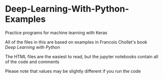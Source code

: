 # Deep-Learning-With-Python-Examples
Practice programs for machine learning with Keras

All of the files in this are based on examples in Francois Chollet's book *Deep Learning with Python*

The HTML files are the easiest to read, but the jupyter notebooks contain all of the code and comments

Please note that values may be slightly different if you run the code
